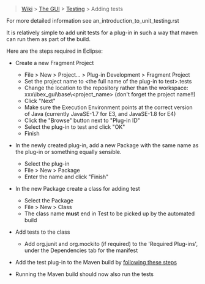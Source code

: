 > [Wiki](Home) > [The GUI](The-GUI) > [Testing](GUI-Testing) > Adding tests

For more detailed information see an_introduction_to_unit_testing.rst

It is relatively simple to add unit tests for a plug-in in such a way that maven can run them as part of the build.

Here are the steps required in Eclipse:

* Create a new Fragment Project
    * File > New > Project... > Plug-in Development > Fragment Project
    * Set the project name to \<the full name of the plug-in to test\>.tests
    * Change the location to the repository rather than the workspace: xxx\ibex_gui\base\\\<project_name> (don't forget the project name!!)
    * Click "Next"
    * Make sure the Execution Environment points at the correct version of Java (currently JavaSE-1.7 for E3, and JavaSE-1.8 for E4)
    * Click the "Browse" button next to "Plug-in ID" 
    * Select the plug-in to test and click "OK"
    * Finish
    
* In the newly created plug-in, add a new Package with the same name as the plug-in or something equally sensible.
    * Select the plug-in
    * File > New > Package
    * Enter the name and click "Finish"
    
* In the new Package create a class for adding test
    * Select the Package
    * File > New > Class
    * The class name **must** end in Test to be picked up by the automated build
    
* Add tests to the class
    * Add org.junit and org.mockito (if required) to the 'Required Plug-ins', under the Dependencies tab for the manifest

* Add the test plug-in to the Maven build by [following these steps](https://github.com/ISISComputingGroup/ibex_developers_manual/wiki/Adding-a-Plugin-or-Feature-to-Maven-Build)
    
* Running the Maven build should now also run the tests

